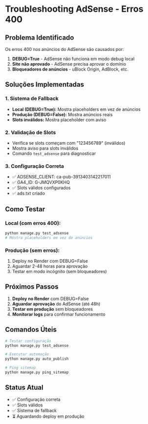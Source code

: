# Troubleshooting AdSense - Erros 400

## Problema Identificado
Os erros 400 nos anúncios do AdSense são causados por:

1. **DEBUG=True** - AdSense não funciona em modo debug local
2. **Site não aprovado** - AdSense precisa aprovar o domínio
3. **Bloqueadores de anúncios** - uBlock Origin, AdBlock, etc.

## Soluções Implementadas

### 1. Sistema de Fallback
- **Local (DEBUG=True):** Mostra placeholders em vez de anúncios
- **Produção (DEBUG=False):** Mostra anúncios reais
- **Slots inválidos:** Mostra placeholder com aviso

### 2. Validação de Slots
- Verifica se slots começam com "123456789" (inválidos)
- Mostra aviso para slots inválidos
- Comando `test_adsense` para diagnosticar

### 3. Configuração Correta
- ✅ ADSENSE_CLIENT: ca-pub-3913403142217011
- ✅ GA4_ID: G-JMQVXP0KHQ
- ✅ Slots válidos configurados
- ✅ ads.txt criado

## Como Testar

### Local (com erros 400):
```bash
python manage.py test_adsense
# Mostra placeholders em vez de anúncios
```

### Produção (sem erros):
1. Deploy no Render com DEBUG=False
2. Aguardar 2-48 horas para aprovação
3. Testar em modo incógnito (sem bloqueadores)

## Próximos Passos

1. **Deploy no Render** com DEBUG=False
2. **Aguardar aprovação** do AdSense (até 48h)
3. **Testar em produção** sem bloqueadores
4. **Monitorar logs** para confirmar funcionamento

## Comandos Úteis

```bash
# Testar configuração
python manage.py test_adsense

# Executar automação
python manage.py auto_publish

# Ping sitemap
python manage.py ping_sitemap
```

## Status Atual
- ✅ Configuração correta
- ✅ Slots válidos
- ✅ Sistema de fallback
- ⏳ Aguardando deploy em produção

